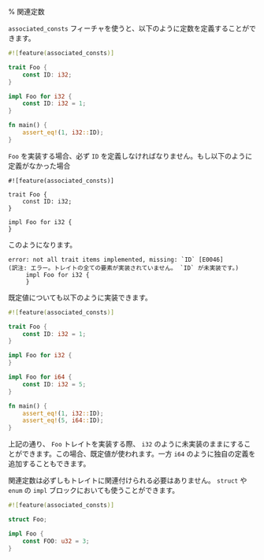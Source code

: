 % 関連定数
<!-- % Associated Constants -->

<!-- With the `associated_consts` feature, you can define constants like this: -->
`associated_consts` フィーチャを使うと、以下のように定数を定義することができます。

```rust
#![feature(associated_consts)]

trait Foo {
    const ID: i32;
}

impl Foo for i32 {
    const ID: i32 = 1;
}

fn main() {
    assert_eq!(1, i32::ID);
}
```

<!-- Any implementor of `Foo` will have to define `ID`. Without the definition: -->
`Foo` を実装する場合、必ず `ID` を定義しなければなりません。もし以下のように定義がなかった場合

```rust,ignore
#![feature(associated_consts)]

trait Foo {
    const ID: i32;
}

impl Foo for i32 {
}
```

<!-- gives -->
このようになります。

```text
error: not all trait items implemented, missing: `ID` [E0046]
(訳注: エラー。トレイトの全ての要素が実装されていません。 `ID` が未実装です。)
     impl Foo for i32 {
     }
```

<!-- A default value can be implemented as well: -->
既定値についても以下のように実装できます。

```rust
#![feature(associated_consts)]

trait Foo {
    const ID: i32 = 1;
}

impl Foo for i32 {
}

impl Foo for i64 {
    const ID: i32 = 5;
}

fn main() {
    assert_eq!(1, i32::ID);
    assert_eq!(5, i64::ID);
}
```

<!-- As you can see, when implementing `Foo`, you can leave it unimplemented, as -->
<!-- with `i32`. It will then use the default value. But, as in `i64`, we can also -->
<!-- add our own definition. -->
上記の通り、 `Foo` トレイトを実装する際、 `i32` のように未実装のままにすることができます。この場合、既定値が使われます。一方 `i64` のように独自の定義を追加することもできます。

<!-- Associated constants don’t have to be associated with a trait. An `impl` block -->
<!-- for a `struct` or an `enum` works fine too: -->
関連定数は必ずしもトレイトに関連付けられる必要はありません。 `struct` や `enum` の `impl` ブロックにおいても使うことができます。

```rust
#![feature(associated_consts)]

struct Foo;

impl Foo {
    const FOO: u32 = 3;
}
```
